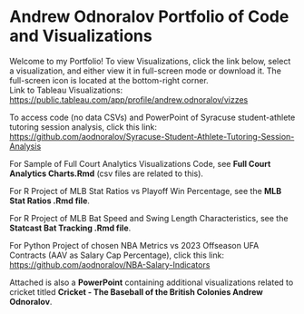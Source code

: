 # Andrew Odnoralov Portfolio of Code and Visualizations

Welcome to my Portfolio! To view Visualizations, click the link below, select a visualization, and either view it in full-screen mode or download it. The full-screen icon is located at the bottom-right corner.   
Link to Tableau Visualizations:
https://public.tableau.com/app/profile/andrew.odnoralov/vizzes

To access code (no data CSVs) and PowerPoint of Syracuse student-athlete tutoring session analysis, click this link:
https://github.com/aodnoralov/Syracuse-Student-Athlete-Tutoring-Session-Analysis

For Sample of Full Court Analytics Visualizations Code, see **Full Court Analytics Charts.Rmd** (csv files are related to this).

For R Project of MLB Stat Ratios vs Playoff Win Percentage, see the **MLB Stat Ratios .Rmd file**.

For R Project of MLB Bat Speed and Swing Length Characteristics, see the **Statcast Bat Tracking .Rmd file**.

For Python Project of chosen NBA Metrics vs 2023 Offseason UFA Contracts (AAV as Salary Cap Percentage), click this link:
https://github.com/aodnoralov/NBA-Salary-Indicators 

Attached is also a **PowerPoint** containing additional visualizations related to cricket titled **Cricket - The Baseball of the British Colonies Andrew Odnoralov**. 


